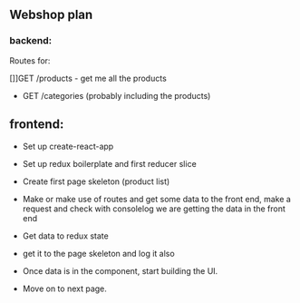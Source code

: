 ## Webshop plan

### backend:

Routes for:

[]]GET /products - get me all the products

- GET /categories (probably including the products)

## frontend:

- Set up create-react-app
- Set up redux boilerplate and first reducer slice
- Create first page skeleton (product list)
- Make or make use of routes and get some data to the front end,
  make a request and check with consolelog we are getting the data in the front end
- Get data to redux state
- get it to the page skeleton and log it also
- Once data is in the component, start building the UI.

- Move on to next page.
